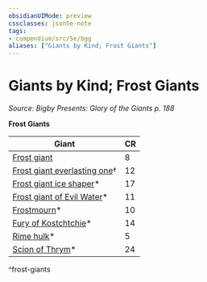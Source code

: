 ```yaml
---
obsidianUIMode: preview
cssclasses: json5e-note
tags:
- compendium/src/5e/bgg
aliases: ["Giants by Kind; Frost Giants"]
---
```

# Giants by Kind; Frost Giants
*Source: Bigby Presents: Glory of the Giants p. 188* 

**Frost Giants**

| Giant | CR |
|-------|----|
| [Frost giant](/3-Mechanics/CLI/bestiary/giant/frost-giant.md) | 8 |
| [Frost giant everlasting one](/3-Mechanics/CLI/bestiary/giant/frost-giant-everlasting-one-mpmm.md)† | 12 |
| [Frost giant ice shaper](/3-Mechanics/CLI/bestiary/giant/frost-giant-ice-shaper-bgg.md)* | 17 |
| [Frost giant of Evil Water](/3-Mechanics/CLI/bestiary/giant/frost-giant-of-evil-water-bgg.md)* | 11 |
| [Frostmourn](/3-Mechanics/CLI/bestiary/undead/frostmourn-bgg.md)* | 10 |
| [Fury of Kostchtchie](/3-Mechanics/CLI/bestiary/fiend/fury-of-kostchtchie-bgg.md)* | 14 |
| [Rime hulk](/3-Mechanics/CLI/bestiary/elemental/rime-hulk-bgg.md)* | 5 |
| [Scion of Thrym](/3-Mechanics/CLI/bestiary/giant/scion-of-thrym-bgg.md)* | 24 |
^frost-giants